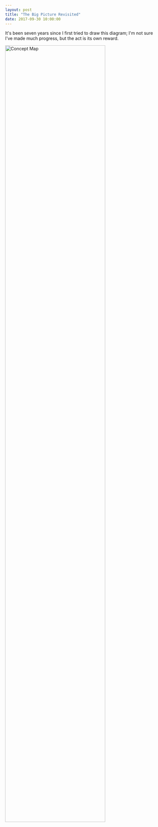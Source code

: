```yaml
---
layout: post
title: "The Big Picture Revisited"
date: 2017-09-30 10:00:00
---
```


It's been seven years since I first tried to draw this diagram;
I'm not sure I've made much progress,
but the act is its own reward.

<img src="{{site.github.url}}/img/2017/09/concept.svg" alt="Concept Map" width="80%" />
